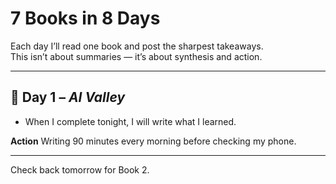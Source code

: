# 7 Books in 8 Days

Each day I’ll read one book and post the sharpest takeaways.  
This isn’t about summaries — it’s about synthesis and action.

---

## 📘 Day 1 – *AI Valley*

- When I complete tonight, I will write what I learned.

**Action**
Writing 90 minutes every morning before checking my phone.

---

Check back tomorrow for Book 2.

